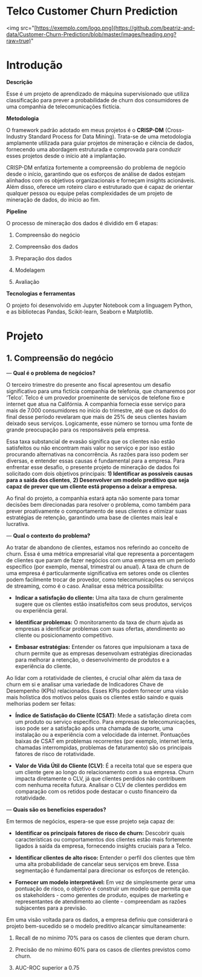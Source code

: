 # Telco Customer Churn Prediction
<img src="[https://exemplo.com/logo.png](https://github.com/beatriz-and-data/Customer-Churn-Prediction/blob/master/images/heading.png?raw=true)"

# Introdução

**Descrição**

Esse é um projeto de aprendizado de máquina supervisionado que utiliza classificação para prever a probabilidade de churn dos consumidores de uma companhia de telecomunicações fictícia.

**Metodologia**

O framework padrão adotado em meus projetos é o **CRISP-DM** (Cross-Industry Standard Process for Data Mining). Trata-se de uma metodologia amplamente utilizada para guiar projetos de mineração e ciência de dados, fornecendo uma abordagem estruturada e comprovada para conduzir esses projetos desde o início até a implantação.      

CRISP-DM enfatiza fortemente a compreensão do problema de negócio desde o início, garantindo que os esforços de análise de dados estejam alinhados com os objetivos organizacionais e forneçam insights acionáveis. Além disso, oferece um roteiro claro e estruturado que é capaz de orientar qualquer pessoa ou equipe pelas complexidades de um projeto de mineração de dados, do início ao fim.

**Pipeline**

O processo de mineração dos dados é dividido em 6 etapas:
1.  Compreensão do negócio
2.  Compreensão dos dados
    
3.  Preparação dos dados
    
4.  Modelagem
    
5.  Avaliação
    

**Tecnologias e ferramentas**

O projeto foi desenvolvido em Jupyter Notebook com a linguagem Python, e as bibliotecas Pandas, Scikit-learn, Seaborn e Matplotlib.

# Projeto

## 1. Compreensão do negócio

  

— **Qual é o problema de negócios?**

O terceiro trimestre do presente ano fiscal apresentou um desafio significativo para uma fictícia companhia de telefonia, que chamaremos por ‘Telco’. Telco é um provedor proeminente de serviços de telefone fixo e internet que atua na Califórnia. A companhia fornecia esse serviço para mais de 7.000 consumidores no início do trimestre, até que os dados do final desse período revelaram que mais de 25% de seus clientes haviam deixado seus serviços. Logicamente, esse número se tornou uma fonte de grande preocupação para os responsáveis pela empresa.

  

Essa taxa substancial de evasão significa que os clientes não estão satisfeitos ou não encontram mais valor no serviço e por isso estão procurando alternativas na concorrência. As razões para isso podem ser diversas, e entender essas causas é fundamental para a empresa. Para enfrentar esse desafio, o presente projeto de mineração de dados foi solicitado com dois objetivos principais: **1) Identificar as possíveis causas para a saída dos clientes**, **2) Desenvolver um modelo preditivo que seja capaz de prever que um cliente está propenso a deixar a empresa.**

  

Ao final do projeto, a companhia estará apta não somente para tomar decisões bem direcionadas para resolver o problema, como também para prever proativamente o comportamento de seus clientes e otimizar suas estratégias de retenção, garantindo uma base de clientes mais leal e lucrativa.

  

— **Qual o contexto do problema?**

Ao tratar de abandono de clientes, estamos nos referindo ao conceito de churn. Essa é uma métrica empresarial vital que representa a porcentagem de clientes que param de fazer negócios com uma empresa em um período específico (por exemplo, mensal, trimestral ou anual). A taxa de churn de uma empresa é particularmente significativa em setores onde os clientes podem facilmente trocar de provedor, como telecomunicações ou serviços de streaming, como é o caso. Analisar essa métrica possibilita:

  

-   **Indicar a satisfação do cliente:** Uma alta taxa de churn geralmente sugere que os clientes estão insatisfeitos com seus produtos, serviços ou experiência geral.
    
-   **Identificar problemas:** O monitoramento da taxa de churn ajuda as empresas a identificar problemas com suas ofertas, atendimento ao cliente ou posicionamento competitivo.
    
-   **Embasar estratégias:** Entender os fatores que impulsionam a taxa de churn permite que as empresas desenvolvam estratégias direcionadas para melhorar a retenção, o desenvolvimento de produtos e a experiência do cliente.
    

  

Ao lidar com a rotatividade de clientes, é crucial olhar além da taxa de churn em si e analisar uma variedade de Indicadores Chave de Desempenho (KPIs) relacionados. Esses KPIs podem fornecer uma visão mais holística dos motivos pelos quais os clientes estão saindo e quais melhorias podem ser feitas:

  

-   **Índice de Satisfação do Cliente (CSAT)**: Mede a satisfação direta com um produto ou serviço específico. Para empresas de telecomunicações, isso pode ser a satisfação após uma chamada de suporte, uma instalação ou a experiência com a velocidade da internet. Pontuações baixas de CSAT em problemas recorrentes (por exemplo, internet lenta, chamadas interrompidas, problemas de faturamento) são os principais fatores de risco de rotatividade.
    
-   **Valor de Vida Útil do Cliente (CLV)**: É a receita total que se espera que um cliente gere ao longo do relacionamento com a sua empresa. Churn impacta diretamente o CLV, já que clientes perdidos não contribuem com nenhuma receita futura. Analisar o CLV de clientes perdidos em comparação com os retidos pode destacar o custo financeiro da rotatividade.
    

  
  

— **Quais são os benefícios esperados?**

Em termos de negócios, espera-se que esse projeto seja capaz de:

  

-   **Identificar os principais fatores de risco de churn:** Descobrir quais características ou comportamentos dos clientes estão mais fortemente ligados à saída da empresa, fornecendo insights cruciais para a Telco.
    
-   **Identificar clientes de alto risco:** Entender o perfil dos clientes que têm uma alta probabilidade de cancelar seus serviços em breve. Essa segmentação é fundamental para direcionar os esforços de retenção.
    
- **Fornecer um modelo interpretável:** Em vez de simplesmente gerar uma pontuação de risco, o objetivo é construir um modelo que permita que os stakeholders - como gerentes de produto, equipes de marketing e representantes de atendimento ao cliente - compreendam as razões subjacentes para a previsão.
  

Em uma visão voltada para os dados, a empresa definiu que considerará o projeto bem-sucedido se o modelo preditivo alcançar simultaneamente:

  

1.  Recall de no mínimo 70% para os casos de clientes que deram churn.
    
2.  Precisão de no mínimo 60% para os casos de clientes previstos como churn.
    
3.  AUC-ROC superior a 0.75
    

  
